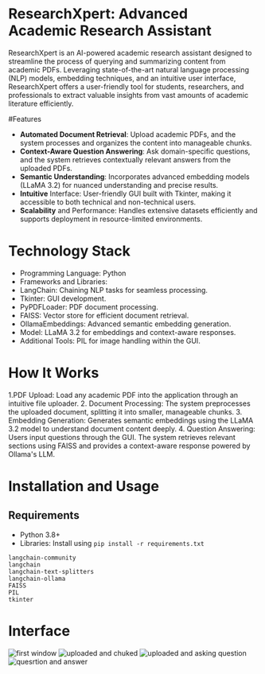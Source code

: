 # ResearchXpert: Advanced Academic Research Assistant
ResearchXpert is an AI-powered academic research assistant designed to streamline the process of querying and summarizing content from academic PDFs. Leveraging state-of-the-art natural language processing (NLP) models, embedding techniques, and an intuitive user interface, ResearchXpert offers a user-friendly tool for students, researchers, and professionals to extract valuable insights from vast amounts of academic literature efficiently.

#Features
* **Automated Document Retrieval**: Upload academic PDFs, and the system processes and organizes the content into manageable chunks.
* **Context-Aware Question Answering**: Ask domain-specific questions, and the system retrieves contextually relevant answers from the uploaded PDFs.
* **Semantic Understanding**: Incorporates advanced embedding models (LLaMA 3.2) for nuanced understanding and precise results.
* **Intuitive** Interface: User-friendly GUI built with Tkinter, making it accessible to both technical and non-technical users.
* **Scalability** and Performance: Handles extensive datasets efficiently and supports deployment in resource-limited environments.
# Technology Stack
* Programming Language: Python
* Frameworks and Libraries:
* LangChain: Chaining NLP tasks for seamless processing.
* Tkinter: GUI development.
* PyPDFLoader: PDF document processing.
* FAISS: Vector store for efficient document retrieval.
* OllamaEmbeddings: Advanced semantic embedding generation.
* Model: LLaMA 3.2 for embeddings and context-aware responses.
* Additional Tools: PIL for image handling within the GUI.
# How It Works
1.PDF Upload: Load any academic PDF into the application through an intuitive file uploader.
2. Document Processing: The system preprocesses the uploaded document, splitting it into smaller, manageable chunks.
3. Embedding Generation: Generates semantic embeddings using the LLaMA 3.2 model to understand document content deeply.
4. Question Answering:
Users input questions through the GUI.
The system retrieves relevant sections using FAISS and provides a context-aware response powered by Ollama's LLM.

# Installation and Usage
## Requirements
* Python 3.8+
* Libraries: Install using `pip install -r requirements.txt`

```
langchain-community
langchain
langchain-text-splitters
langchain-ollama
FAISS
PIL
tkinter
```
# Interface

![first window](https://github.com/user-attachments/assets/400f57ec-34e5-4460-bd4b-99f752f364b1)
![uploaded and chuked](https://github.com/user-attachments/assets/e4056159-fb1a-4d03-981b-0c1b5815b296)
![uploaded and asking question](https://github.com/user-attachments/assets/feaa1278-30c4-4892-a50a-12f56a9ec4bd)
![quesrtion and answer](https://github.com/user-attachments/assets/77b3827e-b403-447f-b24f-9b72786df2e2)
